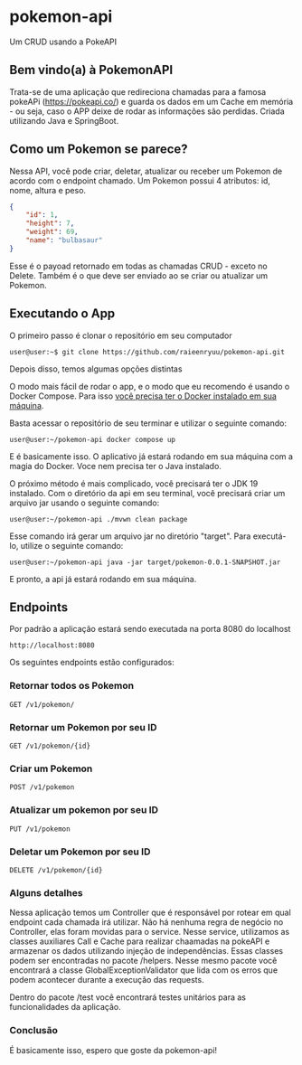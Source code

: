 # pokemon-api
 
 Um CRUD usando a PokeAPI
 
 ## Bem vindo(a) à PokemonAPI

Trata-se de uma aplicação que redireciona chamadas para a famosa pokeAPi (https://pokeapi.co/) e guarda os dados em um Cache em memória - ou seja, 
caso o APP deixe de rodar as informações são perdidas. Criada utilizando Java e SpringBoot. 

## Como um Pokemon se parece? 

Nessa API, você pode criar, deletar, atualizar ou receber um Pokemon de acordo com o endpoint chamado. Um Pokemon possui 4 atributos: id, nome, altura e peso.

```json
{
    "id": 1,
    "height": 7,
    "weight": 69,
    "name": "bulbasaur"
}

```

Esse é o payoad retornado em todas as chamadas CRUD - exceto no Delete. Também é o que deve ser enviado ao se criar ou atualizar um Pokemon.

## Executando o App 

O primeiro passo é clonar o repositório em seu computador 

```console
user@user:~$ git clone https://github.com/raieenryuu/pokemon-api.git
```
Depois disso, temos algumas opções distintas

O modo mais fácil de rodar o app, e o modo que eu recomendo é usando o Docker Compose. Para isso [você precisa ter o Docker instalado em sua máquina](https://docs.docker.com/get-docker/).

Basta acessar o repositório de seu terminar e utilizar o seguinte comando:

```console
user@user:~/pokemon-api docker compose up
```
E é basicamente isso. O aplicativo já estará rodando em sua máquina com a magia do Docker. Voce nem precisa ter o Java instalado.

O próximo método é mais complicado, você precisará ter o JDK 19 instalado. Com o diretório da api em seu terminal, você precisará criar um arquivo
jar usando o seguinte comando:

```console
user@user:~/pokemon-api ./mvwn clean package
```
Esse comando irá gerar um arquivo jar no diretório "target". Para executá-lo, utilize o seguinte comando:

```console
user@user:~/pokemon-api java -jar target/pokemon-0.0.1-SNAPSHOT.jar
```

E pronto, a api já estará rodando em sua máquina.

## Endpoints

Por padrão a aplicação estará sendo executada na porta 8080 do localhost

```
http://localhost:8080
```

Os seguintes endpoints estão configurados:

### Retornar todos os Pokemon

```
GET /v1/pokemon/
```

### Retornar um Pokemon por seu ID

```
GET /v1/pokemon/{id}
```

### Criar um Pokemon

```
POST /v1/pokemon
```

### Atualizar um pokemon por seu ID

```
PUT /v1/pokemon
```

### Deletar um Pokemon por seu ID

```
DELETE /v1/pokemon/{id}
```

### Alguns detalhes

Nessa aplicação temos um Controller que é responsável por rotear em qual endpoint cada chamada irá utilizar. Não há nenhuma regra de negócio no Controller, elas foram movidas para o service. Nesse service, utilizamos as classes auxiliares Call e Cache para realizar chaamadas na pokeAPI e armazenar os dados utilizando injeção de independências. Essas classes podem ser encontradas no pacote /helpers. Nesse mesmo pacote você encontrará a classe GlobalExceptionValidator que lida com os erros que podem acontecer durante a execução das requests.

Dentro do pacote /test você encontrará testes unitários para as funcionalidades da aplicação. 


### Conclusão

É basicamente isso, espero que goste da pokemon-api!
